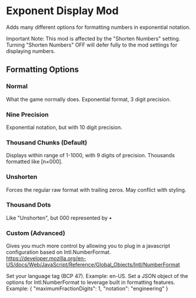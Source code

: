 # Exponent Display Mod

Adds many different options for formatting numbers in exponential notation.

Important Note: This mod is affected by the "Shorten Numbers" setting. Turning "Shorten Numbers" OFF will defer fully to the mod settings for displaying numbers.

## Formatting Options

### Normal
What the game normally does. Exponential format, 3 digit precision.

### Nine Precision
Exponential notation, but with 10 digit precision.

### Thousand Chunks (Default)
Displays within range of 1-1000, with 9 digits of precision. Thousands formatted like [n×000].

### Unshorten 
Forces the regular raw format with trailing zeros. May conflict with styling.

### Thousand Dots
Like "Unshorten", but 000 represented by •

### Custom (Advanced)
Gives you much more control by allowing you to plug in a javascript configuration based on Intl.NumberFormat. 
https://developer.mozilla.org/en-US/docs/Web/JavaScript/Reference/Global_Objects/Intl/NumberFormat

Set your language tag (BCP 47). Example: en-US.
Set a JSON object of the options for Intl.NumberFormat to leverage built in formatting features. Example: { "maximumFractionDigits": 1, "notation": "engineering" }

